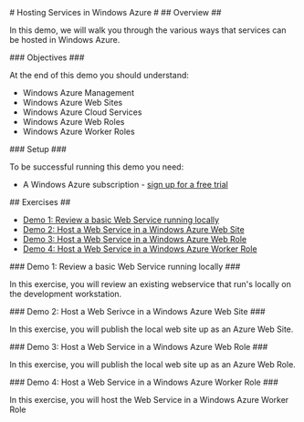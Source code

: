 ﻿<a name="Title" />
# Hosting Services in Windows Azure #

<a name="Overview" />
## Overview ##

In this demo, we will walk you through the various ways that services can be hosted in Windows Azure.

<a name="objectives" />
### Objectives ###

At the end of this demo you should understand:

- Windows Azure Management
- Windows Azure Web Sites
- Windows Azure Cloud Services
- Windows Azure Web Roles
- Windows Azure Worker Roles

<a name="setup" />
### Setup ###

To be successful running this demo you need:

- A Windows Azure subscription - [sign up for a free trial](http://aka.ms/WATK-FreeTrial) 

<a name="exercises" />
## Exercises ##

- [Demo 1: Review a basic Web Service running locally](#Demo1)
- [Demo 2: Host a Web Service in a Windows Azure Web Site](#Demo2)
- [Demo 3: Host a Web Service in a Windows Azure Web Role](#Demo3)
- [Demo 4: Host a Web Service in a Windows Azure Worker Role](#Demo4)


<!--  
========================================
Demo 1 
========================================
-->

<a name="Demo1" />
### Demo 1: Review a basic Web Service running locally ###

In this exercise, you will review an existing webservice that run's locally on the development workstation.  


<!--  
========================================
Demo 2 
========================================
-->

<a name="Demo2" />
### Demo 2: Host a Web Serivce in a Windows Azure Web Site ###

In this exercise, you will publish the local web site up as an Azure Web Site.  


<!--  
========================================
Demo 3 
========================================
-->

<a name="Demo3" />
### Demo 3: Host a Web Service in a Windows Azure Web Role ###

In this exercise, you will publish the local web site up as an Azure Web Role.  


<!--  
========================================
Demo 4 
========================================
-->

<a name="Demo4" />
### Demo 4: Host a Web Service in a Windows Azure Worker Role ###

In this exercise, you will host the Web Service in a Windows Azure Worker Role 


